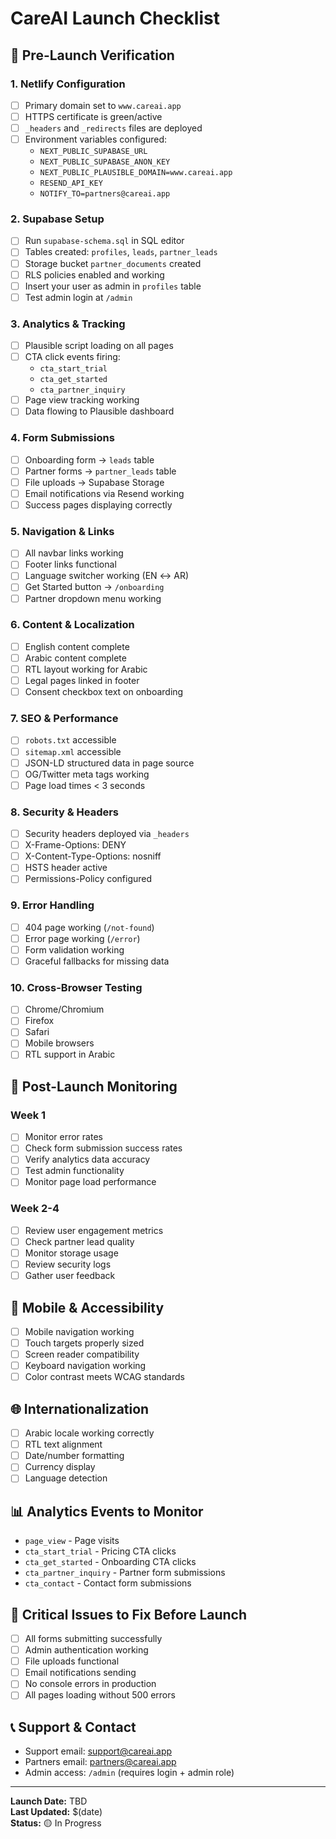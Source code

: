 # CareAI Launch Checklist

## 🚀 Pre-Launch Verification

### 1. Netlify Configuration
- [ ] Primary domain set to `www.careai.app`
- [ ] HTTPS certificate is green/active
- [ ] `_headers` and `_redirects` files are deployed
- [ ] Environment variables configured:
  - `NEXT_PUBLIC_SUPABASE_URL`
  - `NEXT_PUBLIC_SUPABASE_ANON_KEY`
  - `NEXT_PUBLIC_PLAUSIBLE_DOMAIN=www.careai.app`
  - `RESEND_API_KEY`
  - `NOTIFY_TO=partners@careai.app`

### 2. Supabase Setup
- [ ] Run `supabase-schema.sql` in SQL editor
- [ ] Tables created: `profiles`, `leads`, `partner_leads`
- [ ] Storage bucket `partner_documents` created
- [ ] RLS policies enabled and working
- [ ] Insert your user as admin in `profiles` table
- [ ] Test admin login at `/admin`

### 3. Analytics & Tracking
- [ ] Plausible script loading on all pages
- [ ] CTA click events firing:
  - `cta_start_trial`
  - `cta_get_started`
  - `cta_partner_inquiry`
- [ ] Page view tracking working
- [ ] Data flowing to Plausible dashboard

### 4. Form Submissions
- [ ] Onboarding form → `leads` table
- [ ] Partner forms → `partner_leads` table
- [ ] File uploads → Supabase Storage
- [ ] Email notifications via Resend working
- [ ] Success pages displaying correctly

### 5. Navigation & Links
- [ ] All navbar links working
- [ ] Footer links functional
- [ ] Language switcher working (EN ↔ AR)
- [ ] Get Started button → `/onboarding`
- [ ] Partner dropdown menu working

### 6. Content & Localization
- [ ] English content complete
- [ ] Arabic content complete
- [ ] RTL layout working for Arabic
- [ ] Legal pages linked in footer
- [ ] Consent checkbox text on onboarding

### 7. SEO & Performance
- [ ] `robots.txt` accessible
- [ ] `sitemap.xml` accessible
- [ ] JSON-LD structured data in page source
- [ ] OG/Twitter meta tags working
- [ ] Page load times < 3 seconds

### 8. Security & Headers
- [ ] Security headers deployed via `_headers`
- [ ] X-Frame-Options: DENY
- [ ] X-Content-Type-Options: nosniff
- [ ] HSTS header active
- [ ] Permissions-Policy configured

### 9. Error Handling
- [ ] 404 page working (`/not-found`)
- [ ] Error page working (`/error`)
- [ ] Form validation working
- [ ] Graceful fallbacks for missing data

### 10. Cross-Browser Testing
- [ ] Chrome/Chromium
- [ ] Firefox
- [ ] Safari
- [ ] Mobile browsers
- [ ] RTL support in Arabic

## 🔧 Post-Launch Monitoring

### Week 1
- [ ] Monitor error rates
- [ ] Check form submission success rates
- [ ] Verify analytics data accuracy
- [ ] Test admin functionality
- [ ] Monitor page load performance

### Week 2-4
- [ ] Review user engagement metrics
- [ ] Check partner lead quality
- [ ] Monitor storage usage
- [ ] Review security logs
- [ ] Gather user feedback

## 📱 Mobile & Accessibility
- [ ] Mobile navigation working
- [ ] Touch targets properly sized
- [ ] Screen reader compatibility
- [ ] Keyboard navigation working
- [ ] Color contrast meets WCAG standards

## 🌐 Internationalization
- [ ] Arabic locale working correctly
- [ ] RTL text alignment
- [ ] Date/number formatting
- [ ] Currency display
- [ ] Language detection

## 📊 Analytics Events to Monitor
- `page_view` - Page visits
- `cta_start_trial` - Pricing CTA clicks
- `cta_get_started` - Onboarding CTA clicks
- `cta_partner_inquiry` - Partner form submissions
- `cta_contact` - Contact form submissions

## 🚨 Critical Issues to Fix Before Launch
- [ ] All forms submitting successfully
- [ ] Admin authentication working
- [ ] File uploads functional
- [ ] Email notifications sending
- [ ] No console errors in production
- [ ] All pages loading without 500 errors

## 📞 Support & Contact
- Support email: support@careai.app
- Partners email: partners@careai.app
- Admin access: `/admin` (requires login + admin role)

---

**Launch Date:** TBD  
**Last Updated:** $(date)  
**Status:** 🟡 In Progress
